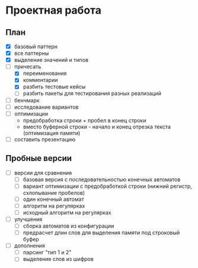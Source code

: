 # Проектная работа

## План

* [x] базовый паттерн
* [x] все паттерны
* [x] выделение значений и типов
* [ ] причесать
  * [x] переименования
  * [x] комментарии
  * [x] разбить тестовые кейсы
  * [ ] разбить пакеты для тестирования разных реализаций
* [ ] бенчмарк
* [ ] исследование вариантов
* [ ] оптимизации
  * предобработка строки + пробел в конец строки 
  * вместо буферной строки - начало и конец отрезка текста (оптимизация памяти)
* [ ] составить презентацию

## Пробные версии

* [ ] версии для сравнения
  * [ ] базовая версия с последовательностью конечных автоматов
  * [ ] вариант оптимизации с предобработкой строки (нижний регистр, схлопывание пробелов)
  * [ ] один конечный автомат
  * [ ] алгоритм на регулярках
  * [ ] исходный алгоритм на регулярках
* [ ] улучшения
  * [ ] сборка автоматов из конфигурации
  * [ ] предрасчет длин слов для выделения памяти под строковый буфер
* [ ] дополнения
  * [ ] парсинг "тип 1 и 2"
  * [ ] выделение слов из шифров
